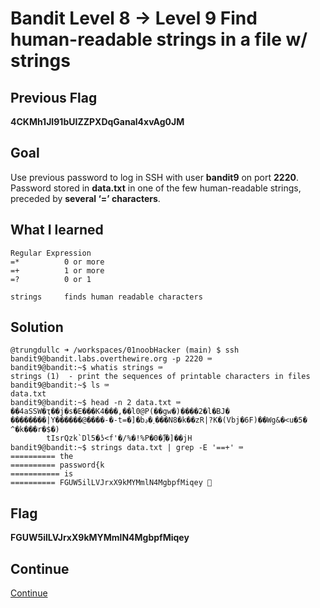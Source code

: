 # Bandit Level 8 → Level 9 Find human-readable strings in a file w/ strings

## Previous Flag
<b>4CKMh1JI91bUIZZPXDqGanal4xvAg0JM</b>

## Goal
Use previous password to log in SSH with user <b>bandit9</b> on port <b>2220</b>.  Password stored in <b>data.txt</b> in one of the few human-readable strings, preceded by <b>several ‘=’ characters</b>.

## What I learned
```
Regular Expression
=*          0 or more
=+          1 or more
=?          0 or 1

strings     finds human readable characters
```

## Solution
```
@trungdullc ➜ /workspaces/01noobHacker (main) $ ssh bandit9@bandit.labs.overthewire.org -p 2220 ⌨️
bandit9@bandit:~$ whatis strings ⌨️
strings (1)  - print the sequences of printable characters in files
bandit9@bandit:~$ ls ⌨️
data.txt
bandit9@bandit:~$ head -n 2 data.txt ⌨️
��4aSSW�ҭ��j�s�E���K4���,��l0@P(��gw�)����2�l�BJ�
��������|Y������@����-�-t=�]�bڊ�˯���N8�k��zR|?K�(Vbj�6F)��Wg&�<u�5� ^�k���r�$�)
        tIsrQzk`Dl5�ʖ<f'�/%�!%P�0�]͆�]��jH
bandit9@bandit:~$ strings data.txt | grep -E '==+' ⌨️
========== the
========== password{k
=========== is
========== FGUW5ilLVJrxX9kMYMmlN4MgbpfMiqey 🔐
```

## Flag
<b>FGUW5ilLVJrxX9kMYMmlN4MgbpfMiqey</b>

## Continue
[Continue](/overthewire/Bandit0910.md)